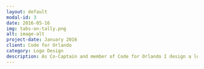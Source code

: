 ```yaml
---
layout: default
modal-id: 3
date: 2016-05-16
img: tabs-on-tally.png
alt: image-alt
project-date: January 2016
client: Code for Orlando
category: Logo Design
description: As Co-Captain and member of Code for Orlando I design a lot of Code For Orlando's material. This was for one of our hackathons that we partnered with Orlando Sentinel on called Tabs on Tally. We needed a simple badge to put on social media, websites, and presentations to identify our event with. When I create visuals for Code for Orlando I like to use as many open source resources as I can to help promote the open course community. In this designed I used an icon of a government building from a resourced called The Noun Project.  
---
```

